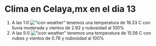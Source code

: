 # Clima en Celaya,mx en el dia 13

1. A las 1:0 !["icon weather"](http://openweathermap.org/img/w/10n.png) tenemos una temperatura de 18.33 C con lluvia moderada y  vientos de 2.92 y nubosidad al 100%
1. A las 5:0 !["icon weather"](http://openweathermap.org/img/w/04n.png) tenemos una temperatura de 15.56 C con nubes y  vientos de 0.76 y nubosidad al 100%
